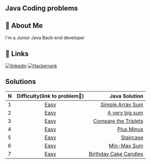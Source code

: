 ## Java Coding problems
## 🚀 About Me
I'm a Junior Java Back-end developer


## 🔗 Links
[![linkedin](https://img.shields.io/badge/linkedin-0A66C2?style=for-the-badge&logo=linkedin&logoColor=white)](https://www.linkedin.com/in/telman-gadimov-0462ab20b/)
[![Hackerrank](https://img.shields.io/badge/-Hackerrank-2EC866?style=for-the-badge&logo=HackerRank&logoColor=white)](https://www.hackerrank.com/telmangadimov1?hr_r=1/)
## Solutions

| N   |                                                                           Difficulty(link to problem🔗)                                                                            |                                                                                                               Java Solution |
|:----|:----------------------------------------------------------------------------------------------------------------------------------------------------------------------------------:|----------------------------------------------------------------------------------------------------------------------------:|
| 1   |                                             [Easy](https://www.hackerrank.com/challenges/simple-array-sum/problem?isFullScreen=false)                                              |           [Simple Array Sum](https://github.com/telman03/Hackerrank-Problems/blob/java/Problem_Solving/simpleArraySum.java) |
| 2   |                                              [Easy](https://www.hackerrank.com/challenges/a-very-big-sum/problem?isFullScreen=false)                                               |                [A very big sum](https://github.com/telman03/Hackerrank-Problems/blob/java/Problem_Solving/aVeryBigSum.java) |
| 3   |                                           [Easy](https://www.hackerrank.com/challenges/compare-the-triplets/problem?isFullScreen=false)                                            |      [Compare the Triplets](https://github.com/telman03/Hackerrank-Problems/blob/java/Problem_Solving/compareTriplets.java) |
| 4   |                                                [Easy](https://www.hackerrank.com/challenges/plus-minus/problem?isFullScreen=false)                                                 |                      [Plus Minus](https://github.com/telman03/Hackerrank-Problems/blob/java/Problem_Solving/plusMinus.java) |
| 5   |                                                 [Easy](https://www.hackerrank.com/challenges/staircase/problem?isFullScreen=false)                                                 |                       [Staircase](https://github.com/telman03/Hackerrank-Problems/blob/java/Problem_Solving/staircase.java) |
| 6   |                                               [Easy](https://www.hackerrank.com/challenges/mini-max-sum/problem?isFullScreen=false)                                                |                   [Min-Max Sum](https://github.com/telman03/Hackerrank-Problems/blob/java/Problem_Solving/min_max_Sum.java) |
| 7   |                                           [Easy](https://www.hackerrank.com/challenges/birthday-cake-candles/problem?isFullScreen=false)                                           | [Birthday Cake Candles](https://github.com/telman03/Hackerrank-Problems/blob/java/Problem_Solving/birthdayCakeCandles.java) |
